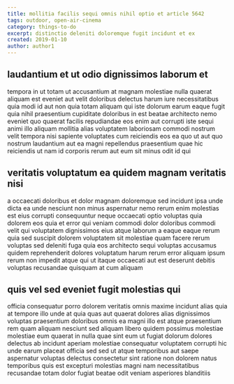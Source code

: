 ```yaml
---
title: mollitia facilis sequi omnis nihil optio et article 5642
tags: outdoor, open-air-cinema
category: things-to-do
excerpt: distinctio deleniti doloremque fugit incidunt et ex
created: 2019-01-10
author: author1
---
```


## laudantium et ut odio dignissimos laborum et

tempora in ut totam ut accusantium at magnam molestiae nulla quaerat aliquam est eveniet aut velit doloribus delectus harum iure necessitatibus quia modi id aut non quia totam aliquam qui iste dolorum earum eaque fugit quia nihil praesentium cupiditate doloribus in est beatae architecto nemo eveniet quo quaerat facilis repudiandae eos enim aut corrupti iste sequi animi illo aliquam mollitia alias voluptatem laboriosam commodi nostrum velit tempora nisi sapiente voluptates cum reiciendis eos ea quo ut aut quo nostrum laudantium aut ea magni repellendus praesentium quae hic reiciendis ut nam id corporis rerum aut eum sit minus odit id qui

## veritatis voluptatum ea quidem magnam veritatis nisi

a occaecati doloribus et dolor magnam doloremque sed incidunt ipsa unde dicta ea unde nesciunt non minus aspernatur nemo rerum enim molestias est eius corrupti consequuntur neque occaecati optio voluptas quia dolorem eos quia et error qui veniam commodi dolor doloribus commodi velit qui voluptatem dignissimos eius atque laborum a eaque eaque rerum quia sed suscipit dolorem voluptatem sit molestiae quam facere rerum voluptas sed deleniti fuga quia eos architecto sequi voluptas accusamus quidem reprehenderit dolores voluptatum harum rerum error aliquam ipsum rerum non impedit atque qui ut itaque occaecati aut est deserunt debitis voluptas recusandae quisquam at cum aliquam

## quis vel sed eveniet fugit molestias qui

officia consequatur porro dolorem veritatis omnis maxime incidunt alias quia at tempore illo unde at quia quas aut quaerat dolores alias dignissimos voluptas praesentium doloribus omnis ea magni illo est atque praesentium rem quam aliquam nesciunt sed aliquam libero quidem possimus molestiae molestiae eum quaerat in nulla quae sint eum ut fugiat dolorum dolores delectus ab incidunt aperiam molestiae consequatur voluptatem corrupti hic unde earum placeat officia sed sed ut atque temporibus aut saepe aspernatur voluptas delectus consectetur sint ratione non dolorem natus temporibus quis est excepturi molestias magni nam necessitatibus recusandae totam dolor fugiat beatae odit veniam asperiores blanditiis
